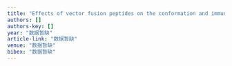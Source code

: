 ```yaml
---
title: "Effects of vector fusion peptides on the conformation and immune reactivity of epitope-shuffled, recombinant multi-epitope antigens"
authors: []
authors-key: []
year: "数据暂缺"
article-link: "数据暂缺"
venue: "数据暂缺"
bibex: "数据暂缺"
---
```


